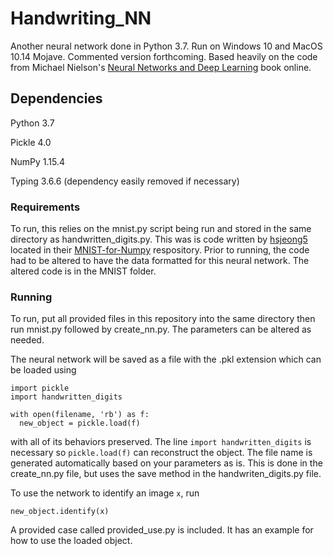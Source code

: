 # Handwriting_NN
Another neural network done in Python 3.7. Run on Windows 10 and MacOS 10.14 Mojave. Commented version forthcoming. Based heavily on the code from Michael Nielson's [Neural Networks and Deep Learning](http://neuralnetworksanddeeplearning.com) book online.


## Dependencies
Python 3.7

Pickle 4.0

NumPy 1.15.4

Typing 3.6.6 (dependency easily removed if necessary)


### Requirements
To run, this relies on the mnist.py script being run and stored in the same directory as handwritten_digits.py. This was is code written by [hsjeong5](https://github.com/hsjeong5/) located in their [MNIST-for-Numpy](https://github.com/hsjeong5/MNIST-for-Numpy) respository. Prior to running, the code had to be altered to have the data formatted for this neural network. The altered code is in the MNIST folder.

### Running
To run, put all provided files in this repository into the same directory then run mnist.py followed by create_nn.py. The parameters can be altered as needed.

The neural network will be saved as a file with the .pkl extension which can be loaded using
```
import pickle
import handwritten_digits

with open(filename, 'rb') as f:
  new_object = pickle.load(f)
```
with all of its behaviors preserved. The line `import handwritten_digits` is necessary so `pickle.load(f)` can reconstruct the object. The file name is generated automatically based on your parameters as is. This is done in the create_nn.py file, but uses the save method in the handwriten_digits.py file.

To use the network to identify an image `x`, run
```
new_object.identify(x)
```
A provided case called provided_use.py is included. It has an example for how to use the loaded object.
